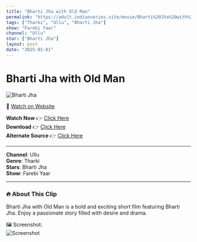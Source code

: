 ```yaml
---
title: "Bharti Jha with Old Man"
permalink: "https://adult.indianseries.site/movie/Bharti%20Jha%20with%20Old%20Man"
tags: ["Tharki", "Ullu", "Bharti Jha"]
show: "Farebi Yaar"
channel: "Ullu"
star: ["Bharti Jha"]
layout: post
date: "2025-01-01"
---
```


# Bharti Jha with Old Man

![Bharti Jha](https://shorts.desisins.com/wp-content/uploads/2023/05/Farebi-Yaar-Bharti-Jha-Ullu.jpg)

🔗 [Watch on Website](https://adult.indianseries.site/movie/Bharti%20Jha%20with%20Old%20Man)

**Watch Now** 👉 [Click Here](https://adult.indianseries.site/movie/Bharti%20Jha%20with%20Old%20Man)  
**Download** 👉 [Click Here](https://adult.indianseries.site/movie/Bharti%20Jha%20with%20Old%20Man)  
**Alternate Source** 👉 [Click Here](https://adult.indianseries.site/movie/Bharti%20Jha%20with%20Old%20Man)

---

**Channel**: Ullu  
**Genre**: Tharki  
**Stars**: Bharti Jha  
**Show**: Farebi Yaar

---

### 🔥 About This Clip

Bharti Jha with Old Man is a bold and exciting short film featuring Bharti Jha. Enjoy a passionate story filled with desire and drama.
 
🖼️ Screenshot:  
![Screenshot](https://shorts.desisins.com/wp-content/uploads/2023/05/Farebi-Yaar-Bharti-Jha-Ullu.jpg)
